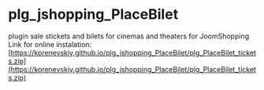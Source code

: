 # plg_jshopping_PlaceBilet
plugin sale stickets and bilets for cinemas and theaters for JoomShopping 
Link for online instalation:
[https://korenevskiy.github.io/plg_jshopping_PlaceBilet/plg_PlaceBilet_tickets.zip](https://korenevskiy.github.io/plg_jshopping_PlaceBilet/plg_PlaceBilet_tickets.zip)
